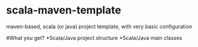 # scala-maven-template
maven-based, scala (or java) project template, with very basic configuration

#What you get? 
*Scala/Java project structure
*Scala/Java main classes
